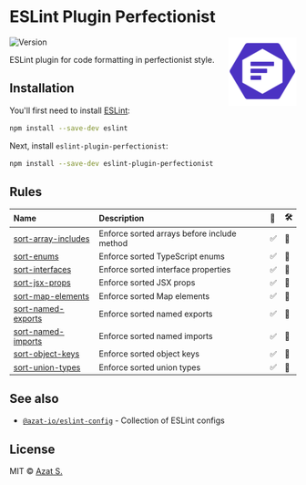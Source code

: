 # ESLint Plugin Perfectionist

<img src="https://raw.githubusercontent.com/azat-io/eslint-plugin-perfectionist/main/docs/public/logo.svg" alt="ESLint" align="right" width="120" height="120" />

![Version](https://img.shields.io/npm/v/eslint-plugin-perfectionist.svg?color=brightgreen)

ESLint plugin for code formatting in perfectionist style.

## Installation

You'll first need to install [ESLint](https://eslint.org):

```sh
npm install --save-dev eslint
```

Next, install `eslint-plugin-perfectionist`:

```sh
npm install --save-dev eslint-plugin-perfectionist
```

## Rules

| Name                                                                                         | Description                                 | 💼  | 🛠   |
| :------------------------------------------------------------------------------------------- | :------------------------------------------ | :-- | :-- |
| [sort-array-includes](https://eslint-plugin-perfectionist.azat.io/rules/sort-array-includes) | Enforce sorted arrays before include method | ✅  | 🔧  |
| [sort-enums](https://eslint-plugin-perfectionist.azat.io/rules/sort-enums)                   | Enforce sorted TypeScript enums             | ✅  | 🔧  |
| [sort-interfaces](https://eslint-plugin-perfectionist.azat.io/rules/sort-interfaces)         | Enforce sorted interface properties         | ✅  | 🔧  |
| [sort-jsx-props](https://eslint-plugin-perfectionist.azat.io/rules/sort-jsx-props)           | Enforce sorted JSX props                    | ✅  | 🔧  |
| [sort-map-elements](https://eslint-plugin-perfectionist.azat.io/rules/sort-map-elements)     | Enforce sorted Map elements                 | ✅  | 🔧  |
| [sort-named-exports](https://eslint-plugin-perfectionist.azat.io/rules/sort-named-exports)   | Enforce sorted named exports                | ✅  | 🔧  |
| [sort-named-imports](https://eslint-plugin-perfectionist.azat.io/rules/sort-named-imports)   | Enforce sorted named imports                | ✅  | 🔧  |
| [sort-object-keys](https://eslint-plugin-perfectionist.azat.io/rules/sort-object-keys)       | Enforce sorted object keys                  | ✅  | 🔧  |
| [sort-union-types](https://eslint-plugin-perfectionist.azat.io/rules/sort-union-types)       | Enforce sorted union types                  | ✅  | 🔧  |

## See also

- [`@azat-io/eslint-config`](https://github.com/azat-io/eslint-config) - Collection of ESLint configs

## License

MIT &copy; [Azat S.](https://azat.io)
